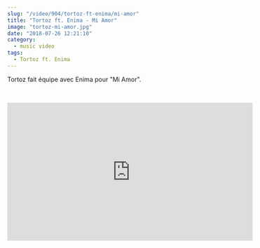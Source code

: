 ```yaml
--- 
slug: "/video/904/tortoz-ft-enima/mi-amor"
title: "Tortoz ft. Enima - Mi Amor"
image: "tortoz-mi-amor.jpg"
date: "2018-07-26 12:21:10"
category:
  - music video
tags:
  - Tortoz ft. Enima
---
```

<p>Tortoz fait équipe avec Enima pour "Mi Amor".</p><br/><p><iframe width="560" height="315" src="https://www.youtube.com/embed/ue63lwOU-h4" frameborder="0" allow="autoplay; encrypted-media" allowfullscreen></iframe></p>